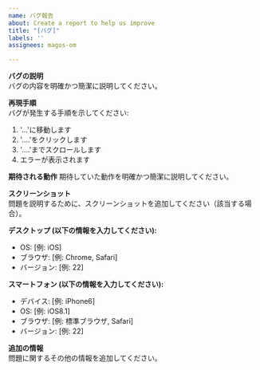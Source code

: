 ```yaml
---
name: バグ報告
about: Create a report to help us improve
title: "[バグ]"
labels: ''
assignees: magos-om

---
```


**バグの説明**  
バグの内容を明確かつ簡潔に説明してください。

**再現手順**  
バグが発生する手順を示してください:
1. '...'に移動します
2. '....'をクリックします
3. '....'までスクロールします
4. エラーが表示されます

**期待される動作** 
期待していた動作を明確かつ簡潔に説明してください。

**スクリーンショット**  
問題を説明するために、スクリーンショットを追加してください（該当する場合）。

**デスクトップ (以下の情報を入力してください):**  
- OS: [例: iOS]  
- ブラウザ: [例: Chrome, Safari]  
- バージョン: [例: 22]  

**スマートフォン (以下の情報を入力してください):**  
- デバイス: [例: iPhone6]  
- OS: [例: iOS8.1]  
- ブラウザ: [例: 標準ブラウザ, Safari]  
- バージョン: [例: 22]  

**追加の情報**  
問題に関するその他の情報を追加してください。
